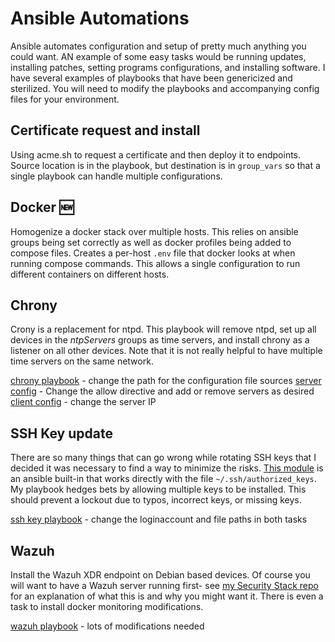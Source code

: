 # Ansible Automations

Ansible automates configuration and setup of pretty much anything you could want. AN example of some easy tasks would be running updates, installing patches, setting programs configurations, and installing software. I have several examples of playbooks that have been genericized and sterilized. You will need to modify the playbooks and accompanying config files for your environment.

## Certificate request and install

Using acme.sh to request a certificate and then deploy it to endpoints. Source location is in the playbook, but destination is in `group_vars` so that a single playbook can handle multiple configurations. 

## Docker :new:

Homogenize a docker stack over multiple hosts. This relies on ansible groups being set correctly as well as docker profiles being added to compose files. Creates a per-host `.env` file that docker looks at when running compose commands. This allows a single configuration to run different containers on different hosts.

## Chrony

Crony is a replacement for ntpd. This playbook will remove ntpd, set up all devices in the *ntpServers* groups as time servers, and install chrony as a listener on all other devices. Note that it is not really helpful to have multiple time servers on the same network. 

[chrony playbook](chrony.yml) - change the path for the configuration file sources
[server config](chrony.server.conf) - Change the allow directive and add or remove servers as desired
[client config](chrony.client.conf) - change the server IP

## SSH Key update

There are so many things that can go wrong while rotating SSH keys that I decided it was necessary to find a way to minimize the risks. [This module](https://docs.ansible.com/ansible/latest/collections/ansible/posix/authorized_key_module.html) is an ansible built-in that works directly with the file `~/.ssh/authorized_keys`. My playbook hedges bets by allowing multiple keys to be installed. This should prevent a lockout due to typos, incorrect keys, or missing keys.

[ssh key playbook](ssh-key-update.yml) - change the loginaccount and file paths in both tasks

## Wazuh

Install the Wazuh XDR endpoint on Debian based devices. Of course you will want to have a Wazuh server running first- see [my Security Stack repo](https://github.com/spaceplant2/SecurityStack) for an explanation of what this is and why you might want it. There is even a task to install docker monitoring modifications.

[wazuh playbook](wazuh-debian.yml) - lots of modifications needed
